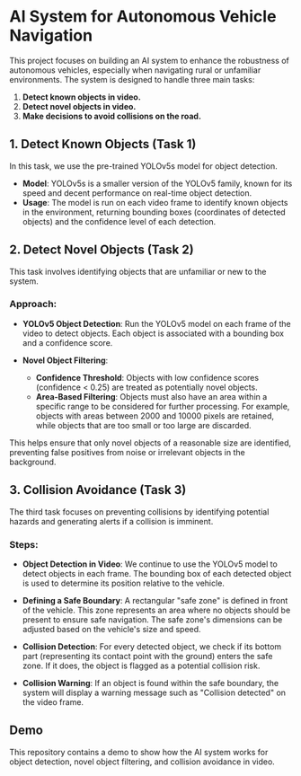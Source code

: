 # AI System for Autonomous Vehicle Navigation

This project focuses on building an AI system to enhance the robustness of autonomous vehicles, especially when navigating rural or unfamiliar environments. The system is designed to handle three main tasks:
1. **Detect known objects in video.**
2. **Detect novel objects in video.**
3. **Make decisions to avoid collisions on the road.**

## 1. Detect Known Objects (Task 1)

In this task, we use the pre-trained YOLOv5s model for object detection.

- **Model**: YOLOv5s is a smaller version of the YOLOv5 family, known for its speed and decent performance on real-time object detection.
- **Usage**: The model is run on each video frame to identify known objects in the environment, returning bounding boxes (coordinates of detected objects) and the confidence level of each detection.

## 2. Detect Novel Objects (Task 2)

This task involves identifying objects that are unfamiliar or new to the system.

### Approach:
- **YOLOv5 Object Detection**: Run the YOLOv5 model on each frame of the video to detect objects. Each object is associated with a bounding box and a confidence score.
  
- **Novel Object Filtering**:
  - **Confidence Threshold**: Objects with low confidence scores (confidence < 0.25) are treated as potentially novel objects.
  - **Area-Based Filtering**: Objects must also have an area within a specific range to be considered for further processing. For example, objects with areas between 2000 and 10000 pixels are retained, while objects that are too small or too large are discarded.

This helps ensure that only novel objects of a reasonable size are identified, preventing false positives from noise or irrelevant objects in the background.

## 3. Collision Avoidance (Task 3)

The third task focuses on preventing collisions by identifying potential hazards and generating alerts if a collision is imminent.

### Steps:

- **Object Detection in Video**: We continue to use the YOLOv5 model to detect objects in each frame. The bounding box of each detected object is used to determine its position relative to the vehicle.

- **Defining a Safe Boundary**: A rectangular "safe zone" is defined in front of the vehicle. This zone represents an area where no objects should be present to ensure safe navigation. The safe zone's dimensions can be adjusted based on the vehicle's size and speed.

- **Collision Detection**: For every detected object, we check if its bottom part (representing its contact point with the ground) enters the safe zone. If it does, the object is flagged as a potential collision risk.

- **Collision Warning**: If an object is found within the safe boundary, the system will display a warning message such as "Collision detected" on the video frame.

## Demo

This repository contains a demo to show how the AI system works for object detection, novel object filtering, and collision avoidance in video.


